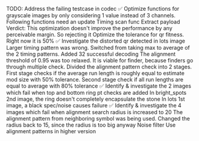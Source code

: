 TODO:
Address the failing testcase in codec
✅ Optimize functions for grayscale images by only considering 1 value instead of 3 channels. Following functions need an update
    Timing scan func
    Extract payload
    Verdict: This optimization doesn't improve the performance by any perceivable margin. So rejecting it
Optimize the tolerance for qr fitness. Right now it is 50%
✅ Investigate the distorted qr detected in lots image
    Larger timing pattern was wrong. Switched from taking max to average of the 2 timing patterns. Added 32 successful decoding
    The alignment threshold of 0.95 was too relaxed. It is viable for finder, because finders go through multiple check. Divided the alignment
    pattern check into 2 stages. First stage checks if the average run length is roughly equal to estimate mod size with 50% tolerance.
    Second stage check if all run lengths are equal to average with 80% tolerance
✅ Identify & investigate the 2 images which fail when top and bottom ring pt checks are added
    In bright_spots 2nd image, the ring doesn't completely encapsulate the stone
    In lots 1st image, a black spec/noise causes failure
✅ Identify & investigate the 4 images which fail when alignment search radius is increased to 20
    The alignment pattern from neighboring symbol was being used. Changed the radius back to 15, since the radius is too big anyway
Noise filter
Use alignment patterns in higher version
